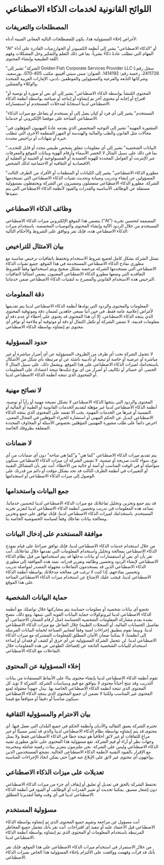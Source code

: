 # اللوائح القانونية لخدمات الذكاء الاصطناعي

## المصطلحات والتعريفات

لأغراض إخلاء المسؤولية هذا، يكون للمصطلحات التالية المعاني المبينة أدناه:

"AI" أو "الذكاء الاصطناعي" يشير إلى أنظمة الكمبيوتر أو الخوارزميات القادرة على أداء المهام التي تتطلب عادةً ذكاءً بشرياً، بما في ذلك التعلم والتفكير وحل المشكلات وفهم اللغة الطبيعية وإنشاء المحتوى.

"الشركة" تشير إلى Golden Fish Corporate Services Provider LLC (سجل رقم: 2411728، رخصة رقم: 1414192، العنوان: مبنى سيتي أفينيو، مكتب 405-070، بورسعيد، دبي، الإمارات العربية المتحدة)، وشركاتها التابعة والفرعية والمسؤولين والموظفين والوكلاء والممثلين.

"المحتوى المُنشأ بواسطة الذكاء الاصطناعي" يشير إلى أي نص أو صورة أو توصية أو اقتراح أو إجابة أو محتوى آخر تم إنشاؤه أو إنتاجه أو صياغته بواسطة أنظمة الذكاء الاصطناعي لدينا استجابةً لمدخلات المستخدم أو استفساراته.

"المستخدم" يشير إلى أي فرد أو كيان يصل إلى أو يستخدم أو يتفاعل مع ميزات الذكاء الاصطناعي المتاحة على موقعنا الإلكتروني أو خدماتنا.

"المشورة المهنية" تشير إلى التوجيه المتخصص الذي يقدمه عادةً المهنيون المؤهلون في مجالات مثل القانون والطب والمالية والهندسة أو المهن المنظمة الأخرى التي تتطلب خبرة أو شهادات أو تراخيص محددة.

"البيانات الشخصية" تشير إلى أي معلومات تتعلق بشخص طبيعي محدد أو قابل للتحديد، بما في ذلك على سبيل المثال لا الحصر الأسماء وأرقام الهوية وبيانات الموقع والمعرفات عبر الإنترنت أو العوامل المحددة للهوية الجسدية أو الفسيولوجية أو الجينية أو العقلية أو الاقتصادية أو الثقافية أو الاجتماعية لذلك الشخص.

"مطورو الذكاء الاصطناعي" يشير إلى الكيانات أو المنظمات أو الأفراد من الطرف الثالث المسؤولين عن إنشاء وتدريب وصيانة وتحديث تقنيات الذكاء الاصطناعي التي تستخدمها الشركة. مطورو الذكاء الاصطناعي منفصلون ومتميزون عن الشركة ويحتفظون بمسؤولية مستقلة عن الوظائف الأساسية والقدرات والقيود لأنظمة الذكاء الاصطناعي التي يتم تنفيذها.

## وظائف الذكاء الاصطناعي

يتضمن هذا الموقع الإلكتروني ميزات الذكاء الاصطناعي ("AI") المصممة لتحسين تجربة المستخدم من خلال الردود الآلية وإنشاء المحتوى والتوصيات المخصصة. باستخدام ميزات الذكاء الاصطناعي هذه، فإنك تقر وتوافق على الشروط والأحكام التالية:

## بيان الامتثال للتراخيص

تمتثل الشركة بشكل كامل لجميع شروط الاستخدام وتحتفظ باتفاقيات ترخيص مناسبة مع مطوري نماذج الذكاء الاصطناعي المستخدمة في هذا الموقع. جميع تقنيات الذكاء الاصطناعي التي تستخدمها الشركة مرخصة بشكل صحيح ويتم استخدامها وفقاً للشروط التعاقدية التي وضعها مطورو الذكاء الاصطناعي المعنيون. يضمن امتثالنا لاتفاقيات الترخيص هذه الاستخدام القانوني والمصرح به لتقنيات الذكاء الاصطناعي ضمن خدماتنا.

## دقة المعلومات

المعلومات والمحتوى والردود التي تولدها أنظمة الذكاء الاصطناعي لدينا يتم تقديمها لأغراض إعلامية عامة فقط. في حين أننا نسعى جاهدين لضمان دقة وموثوقية المحتوى الذي ينتجه الذكاء الاصطناعي، إلا أن هذا المحتوى قد يحتوي على أخطاء أو عدم دقة أو معلومات قديمة. لا تضمن الشركة أو تكفل اكتمال أو دقة أو موثوقية أو ملاءمة أو توافر أي محتوى تم إنشاؤه بواسطة الذكاء الاصطناعي.

## حدود المسؤولية

لا تتحمل الشركة تحت أي ظرف من الظروف المسؤولية عن أي أضرار مباشرة أو غير مباشرة أو عرضية أو خاصة أو تبعية أو تأديبية ناشئة عن أو مرتبطة بأي شكل من الأشكال باستخدامك لميزات الذكاء الاصطناعي على هذا الموقع. ويشمل ذلك، على سبيل المثال لا الحصر، أي خسائر أو تكاليف أو أضرار من أي نوع تتكبدها نتيجة اعتمادك على المعلومات أو المحتوى الذي تنتجه أنظمة الذكاء الاصطناعي لدينا.

## لا نصائح مهنية

المحتوى والردود التي ينتجها الذكاء الاصطناعي لا تشكل نصيحة مهنية أو رأياً أو توصية. أنظمة الذكاء الاصطناعي لدينا غير مؤهلة لتقديم الخدمات القانونية أو الطبية أو المالية أو النفسية أو غيرها من الخدمات المهنية. يجب ألا تعتمد على المحتوى الذي ينتجه الذكاء الاصطناعي كبديل عن الحكم المهني أو استشارة الخبراء المؤهلين في المجال المعني. احرص دائماً على طلب مشورة المهنيين المؤهلين بخصوص الأسئلة أو المخاوف المحددة المتعلقة بظروفك الخاصة.

## لا ضمانات

يتم تقديم ميزات الذكاء الاصطناعي "كما هي" و"كما هي متاحة" دون أي ضمانات من أي نوع، سواء كانت صريحة أو ضمنية. لا تضمن الشركة أن ميزات الذكاء الاصطناعي ستكون متواصلة أو في الوقت المناسب أو آمنة أو خالية من الأخطاء. أنت تقر بأن المشاكل التقنية أو التغييرات في أنظمة الطرف الثالث قد تحد بشكل مؤقت أو دائم من قدرتك على الوصول إلى ميزات الذكاء الاصطناعي أو استخدامها.

## جمع البيانات واستخدامها

قد يتم جمع وتخزين وتحليل تفاعلاتك مع ميزات الذكاء الاصطناعي لدينا لتحسين خدماتنا. تساعد هذه المعلومات في تدريب وتحسين أنظمة الذكاء الاصطناعي لدينا لتعزيز تجربة المستخدم. باستخدامك لميزات الذكاء الاصطناعي لدينا، فإنك توافق على جمع وتخزين ومعالجة بيانات تفاعلك وفقاً لسياسة الخصوصية الخاصة بنا.

## موافقة المستخدم على إدخال البيانات

من خلال استخدام خدمات الذكاء الاصطناعي لدينا، فإنك توافق صراحةً على قيام نموذج الذكاء الاصطناعي بمعالجة وتحليل واستخدام المعلومات التي تقدمها خلال تفاعلاتك. أنت تقر بأن أي نص أو استفسارات أو بيانات تدخلها قد يتم استخدامها من قبل نظام الذكاء الاصطناعي لإنشاء الردود وتحسين وظائفه وتعزيز قدراته. تمتد هذه الموافقة إلى مطوري الذكاء الاصطناعي الذين قد يستخدمون التفاعلات مجهولة المصدر لمواصلة تدريب وتحسين نماذجهم. إذا كنت لا ترغب في معالجة مدخلاتك بواسطة أنظمة الذكاء الاصطناعي لدينا، فيجب عليك الامتناع عن استخدام ميزات الذكاء الاصطناعي المتاحة على هذا الموقع.

## حماية البيانات الشخصية

تخضع أي بيانات شخصية أو معلومات حساسة يتم مشاركتها خلال تواصلك مع أنظمة الذكاء الاصطناعي لدينا لبروتوكولات حماية البيانات القوية التي نتبعها. ومع ذلك، ننصح بشدة بعدم مشاركة المعلومات الشخصية الحساسة (مثل أرقام الضمان الاجتماعي، أو تفاصيل الحسابات المالية، أو السجلات الطبية) خلال التفاعل مع ميزات الذكاء الاصطناعي لدينا. وبينما نقوم بتطبيق إجراءات أمنية وفقاً لمعايير الصناعة لحماية البيانات المرسلة إلى أنظمتنا، لا يمكننا ضمان الأمان المطلق للمعلومات المشتركة مع ميزات الذكاء الاصطناعي لدينا. لن تتحمل الشركة المسؤولية عن أي خرق أو كشف أو فقدان أو إساءة استخدام للبيانات الشخصية الناتجة عن إفصاحك الطوعي عن هذه المعلومات خلال التفاعلات مع الذكاء الاصطناعي.

## إخلاء المسؤولية عن المحتوى

تقوم أنظمة الذكاء الاصطناعي لدينا بإنشاء محتوى بناءً على الأنماط المستفادة من بيانات التدريب وقد تنتج أحياناً محتوى لا يتوافق مع قيم وسياسات الشركة. الشركة لا تؤيد كل المحتوى الذي تنتجه أنظمة الذكاء الاصطناعي الخاصة بها. نبذل جهوداً معقولة لمنع المحتوى غير المناسب ولكننا لا نضمن أن جميع المحتوى الذي ينتجه الذكاء الاصطناعي سيكون مناسباً أو دقيقاً أو متوافقاً مع قيمنا.

## بيان الاحترام والمسؤولية الثقافية

تحترم الشركة بعمق التقاليد والأديان وأنظمة الحكم في جميع البلدان التي نعمل فيها. أي محتوى قد يتم إنشاؤه بواسطة نظام الذكاء الاصطناعي لدينا والذي قد يُعتبر مسيئًا أو غير مراعٍ للثقافات أو غير لائق أخلاقياً هو نتيجة خطأ في الذكاء الاصطناعي فقط ولا يمثل وجهات نظر أو آراء أو قيم الشركة. تقع مسؤولية هذا المحتوى على عاتق مطوري تقنية الذكاء الاصطناعي وليس على الشركة. نحن ملتزمون بتعزيز بيئات رقمية شاملة ومحترمة مع الإقرار بالقيود التقنية لأنظمة الذكاء الاصطناعي الحالية. نشجع المستخدمين الذين يواجهون أي محتوى غير لائق على الإبلاغ عنه فوراً حتى يمكن اتخاذ الإجراءات المناسبة.

## تعديلات على ميزات الذكاء الاصطناعي

تحتفظ الشركة بالحق في تعديل أو تعليق أو إيقاف أي جزء من ميزات الذكاء الاصطناعي دون إشعار مسبق. يمكننا تحديث أو تغيير القدرات أو الوظائف أو القيود في أنظمة الذكاء الاصطناعي لدينا في أي وقت وفقاً لتقديرنا المطلق.

## مسؤولية المستخدم

أنت مسؤول عن مراجعة وتقييم جميع المحتوى الذي تم إنشاؤه بواسطة الذكاء الاصطناعي قبل الاعتماد عليه أو تنفيذ أي اقتراحات. أنت تقر بأنك تتحمل جميع المخاطر المرتبطة باستخدام المعلومات أو المحتوى الذي تم إنشاؤه بواسطة أنظمة الذكاء الاصطناعي لدينا.

من خلال الاستمرار في استخدام ميزات الذكاء الاصطناعي على هذا الموقع، فإنك تقر بأنك قد قرأت وفهمت ووافقت على الالتزام بإخلاء المسؤولية هذا الخاص بميزات الذكاء الاصطناعي.
